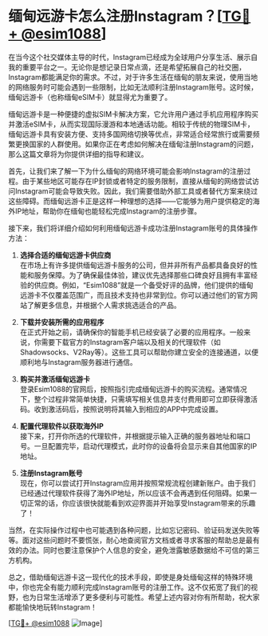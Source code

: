 # 缅甸远游卡怎么注册Instagram？[[TG💪+ @esim1088](https://t.me/s/esim1088)]

在当今这个社交媒体主导的时代，Instagram已经成为全球用户分享生活、展示自我的重要平台之一。无论你是想记录日常点滴，还是希望拓展自己的社交圈，Instagram都能满足你的需求。不过，对于许多生活在缅甸的朋友来说，使用当地的网络服务时可能会遇到一些限制，比如无法顺利注册Instagram账号。这时候，缅甸远游卡（也称缅甸eSIM卡）就显得尤为重要了。

缅甸远游卡是一种便捷的虚拟SIM卡解决方案，它允许用户通过手机应用程序购买并激活eSIM卡，从而实现国际漫游和本地通话功能。相较于传统的物理SIM卡，缅甸远游卡具有安装方便、支持多国网络切换等优点，非常适合经常旅行或需要频繁更换国家的人群使用。如果你正在考虑如何解决在缅甸注册Instagram的问题，那么这篇文章将为你提供详细的指导和建议。

首先，让我们来了解一下为什么缅甸的网络环境可能会影响Instagram的注册过程。由于某些地区可能存在IP封锁或者特定的服务限制，直接从缅甸的网络尝试访问Instagram可能会导致失败。因此，我们需要借助外部工具或者替代方案来绕过这些障碍。而缅甸远游卡正是这样一种理想的选择——它能够为用户提供稳定的海外IP地址，帮助你在缅甸也能轻松完成Instagram的注册步骤。

接下来，我们将详细介绍如何利用缅甸远游卡成功注册Instagram账号的具体操作方法：

1. **选择合适的缅甸远游卡供应商**  
   在市场上有许多提供缅甸远游卡服务的公司，但并非所有产品都具备良好的性能和服务保障。为了确保最佳体验，建议优先选择那些口碑良好且拥有丰富经验的供应商。例如，“Esim1088”就是一个备受好评的品牌，他们提供的缅甸远游卡不仅覆盖范围广，而且技术支持也非常到位。你可以通过他们的官方网站了解更多信息，并根据个人需求挑选适合的产品。

2. **下载并安装所需的应用程序**  
   在正式开始之前，请确保你的智能手机已经安装了必要的应用程序。一般来说，你需要下载官方的Instagram客户端以及相关的代理软件（如Shadowsocks、V2Ray等）。这些工具可以帮助你建立安全的连接通道，以便顺利地与Instagram服务器进行通信。

3. **购买并激活缅甸远游卡**  
   登录Esim1088的官网后，按照指引完成缅甸远游卡的购买流程。通常情况下，整个过程非常简单快捷，只需填写相关信息并支付费用即可立即获得激活码。收到激活码后，按照说明将其输入到相应的APP中完成设置。

4. **配置代理软件以获取海外IP**  
   接下来，打开你所选的代理软件，并根据提示输入正确的服务器地址和端口号。一旦配置完毕，启动代理模式，此时你的设备将会显示来自其他国家的IP地址。

5. **注册Instagram账号**  
   现在，你可以尝试打开Instagram应用并按照常规流程创建新账户。由于我们已经通过代理软件获得了海外IP地址，所以应该不会再遇到任何阻碍。如果一切正常的话，你应该很快就能看到欢迎界面并开始享受Instagram带来的乐趣了！

当然，在实际操作过程中也可能遇到各种问题，比如忘记密码、验证码发送失败等等。面对这些问题时不要慌张，耐心地查阅官方文档或者寻求客服的帮助总是最有效的办法。同时也要注意保护个人信息的安全，避免泄露敏感数据给不可信的第三方机构。

总之，借助缅甸远游卡这一现代化的技术手段，即使是身处缅甸这样的特殊环境中，你也完全有能力顺利完成Instagram账号的注册工作。这不仅拓宽了我们的视野，也为日常生活增添了更多便利与可能性。希望上述内容对你有所帮助，祝大家都能愉快地玩转Instagram！

[[TG💪+ @esim1088](https://t.me/s/esim1088) ![Image](https://i.postimg.cc/4NQfJmqS/Snipaste-2025-05-13-00-14-12.png)]